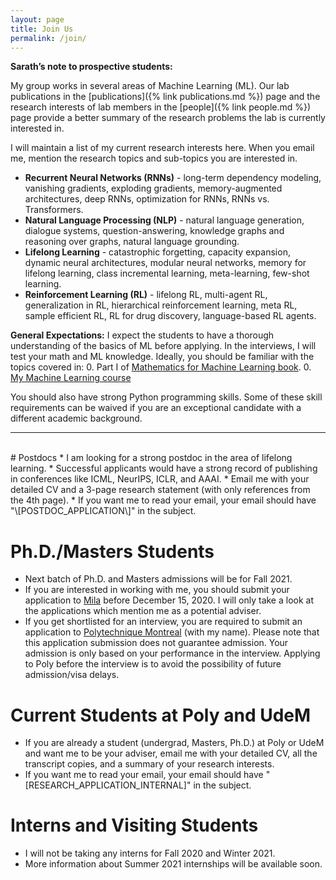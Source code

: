 ```yaml
---
layout: page
title: Join Us
permalink: /join/
---
```


**Sarath’s note to prospective students:**

My group works in several areas of Machine Learning (ML). Our lab publications in the [publications]({% link publications.md %}) page and the research interests of lab members in the [people]({% link people.md %}) page provide a better summary of the research problems the lab is currently interested  in.

I will maintain a list of my current research interests here. When you email me, mention the research topics and sub-topics you are interested in.
* **Recurrent Neural Networks (RNNs)** - long-term dependency modeling, vanishing gradients, exploding gradients, memory-augmented architectures, deep RNNs, optimization for RNNs, RNNs vs. Transformers.
* **Natural Language Processing (NLP)** - natural language generation, dialogue systems, question-answering, knowledge graphs and reasoning over graphs, natural language grounding.
* **Lifelong Learning** - catastrophic forgetting, capacity expansion, dynamic neural architectures, modular neural networks, memory for lifelong learning, class incremental learning, meta-learning, few-shot learning.
* **Reinforcement Learning (RL)** - lifelong RL, multi-agent RL, generalization in RL, hierarchical reinforcement learning, meta RL, sample efficient RL, RL for drug discovery, language-based RL agents.

**General Expectations:**
I expect the students to have a thorough understanding of the basics of ML before applying. In the interviews, I will test your math and ML knowledge. Ideally, you should be familiar with the topics covered in:
0. Part I of [Mathematics for Machine Learning book](https://mml-book.github.io/).
0. [My Machine Learning course](https://www.youtube.com/watch?v=snYZF8Dzuwo&list=PLImtCgowF_ET0mi-AmmqQ0SIJUpWYaIOr)

You should also have strong Python programming skills. Some of these skill requirements can be waived if you are an exceptional candidate with a different academic background.

---

<br>  
# Postdocs
* I am looking for a strong postdoc in the area of lifelong learning.
* Successful applicants would have a strong record of publishing in conferences like ICML, NeurIPS, ICLR, and AAAI.
* Email me with your detailed CV and a 3-page research statement (with only references from the 4th page).
* If you want me to read your email, your email should have "\[POSTDOC_APPLICATION\]" in the subject.

# Ph.D./Masters Students
* Next batch of Ph.D. and Masters admissions will be for Fall 2021.
* If you are interested in working with me, you should submit your application to [Mila](https://mila.quebec/en/cours/admission/) before December 15, 2020. I will only take a look at the applications which mention me as a potential adviser.
* If you get shortlisted for an interview, you are required to submit an application to [Polytechnique Montreal]() (with my name). Please note that this application submission does not guarantee admission. Your admission is only based on your performance in the interview. Applying to Poly before the interview is to avoid the possibility of future admission/visa delays.

# Current Students at Poly and UdeM
* If you are already a student (undergrad, Masters, Ph.D.) at Poly or UdeM and want me to be your adviser, email me with your detailed CV, all the transcript copies, and a summary of your research interests.
* If you want me to read your email, your email should have "\[RESEARCH_APPLICATION_INTERNAL\]" in the subject.

# Interns and Visiting Students
* I will not be taking any interns for Fall 2020 and Winter 2021.
* More information about Summer 2021 internships will be available soon.
